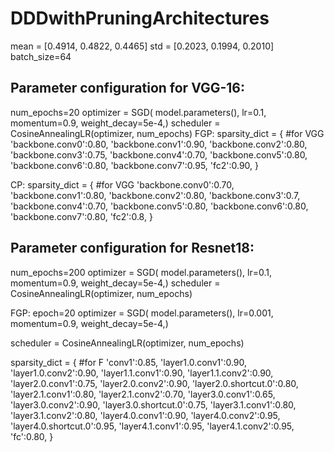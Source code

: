 # DDDwithPruningArchitectures
mean = [0.4914, 0.4822, 0.4465]
std = [0.2023, 0.1994, 0.2010]
batch_size=64
## Parameter configuration for VGG-16:
num_epochs=20
optimizer = SGD( model.parameters(), lr=0.1,  momentum=0.9,  weight_decay=5e-4,)
scheduler = CosineAnnealingLR(optimizer, num_epochs)
FGP:
sparsity_dict = {       #for VGG
'backbone.conv0':0.80,
'backbone.conv1':0.90,
'backbone.conv2':0.80,
'backbone.conv3':0.75,
'backbone.conv4':0.70,
'backbone.conv5':0.80,
'backbone.conv6':0.80,
'backbone.conv7':0.95,
'fc2':0.90,
}

CP:
 sparsity_dict = {       #for VGG
 'backbone.conv0':0.70,
 'backbone.conv1':0.80,
 'backbone.conv2':0.80,
 'backbone.conv3':0.7,
 'backbone.conv4':0.70,
 'backbone.conv5':0.80,
 'backbone.conv6':0.80,
 'backbone.conv7':0.80,
 'fc2':0.8,
 }

## Parameter configuration for Resnet18:
num_epochs=200
optimizer = SGD( model.parameters(), lr=0.1,  momentum=0.9,  weight_decay=5e-4,)
scheduler = CosineAnnealingLR(optimizer, num_epochs)

FGP:
epoch=20
optimizer = SGD( model.parameters(), lr=0.001,  momentum=0.9,  weight_decay=5e-4,) 
<!-- optimizer = SGD( model.parameters(), lr=0.0001,  momentum=0.9,  weight_decay=5e-4,)  -->
scheduler = CosineAnnealingLR(optimizer, num_epochs)

sparsity_dict = {      #for F
'conv1':0.85,
'layer1.0.conv1':0.90,
'layer1.0.conv2':0.90,
'layer1.1.conv1':0.90,
'layer1.1.conv2':0.90,
'layer2.0.conv1':0.75,
'layer2.0.conv2':0.90,
'layer2.0.shortcut.0':0.80,
'layer2.1.conv1':0.80,
'layer2.1.conv2':0.70,
'layer3.0.conv1':0.65,
'layer3.0.conv2':0.90,
'layer3.0.shortcut.0':0.75,
'layer3.1.conv1':0.80,
'layer3.1.conv2':0.80,
'layer4.0.conv1':0.90,
'layer4.0.conv2':0.95,
'layer4.0.shortcut.0':0.95,
'layer4.1.conv1':0.95,
'layer4.1.conv2':0.95,
'fc':0.80,
}
